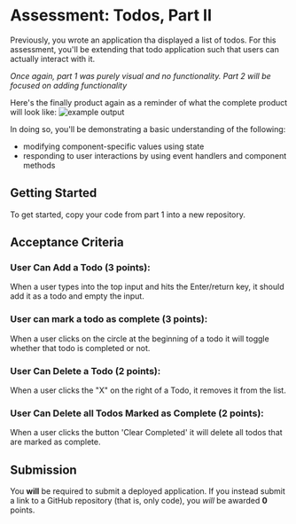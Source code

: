 # Assessment: Todos, Part II

Previously, you wrote an application tha displayed a list of todos. For this assessment,
you'll be extending that todo application such that users can actually interact with it.

*Once again, part 1 was purely visual and no functionality. Part 2 will be focused on adding functionality*

Here's the finally product again as a reminder of what the complete product
will look like:
![example output](screenshots/result.gif)

In doing so, you'll be demonstrating a basic understanding of the following:

- modifying component-specific values using state
- responding to user interactions by using event handlers and component methods


## Getting Started
To get started, copy your code from part 1 into a new repository.


## Acceptance Criteria

### User Can Add a Todo (3 points): 
When a user types into the top input and hits the Enter/return key, it should add it as a todo and empty the input.

### User can mark a todo as complete (3 points): 
When a user clicks on the circle at the beginning of a todo it will toggle whether that todo is completed or not.

### User Can Delete a Todo (2 points): 
When a user clicks the "X" on the right of a Todo, it removes it from the list.

### User Can Delete all Todos Marked as Complete (2 points): 
When a user clicks the button 'Clear Completed' it will delete all todos that are marked as complete.

## Submission

You __will__ be required to submit a deployed application. If you instead
submit a link to a GitHub repository (that is, only code), you _will_ be awarded
__0__ points.